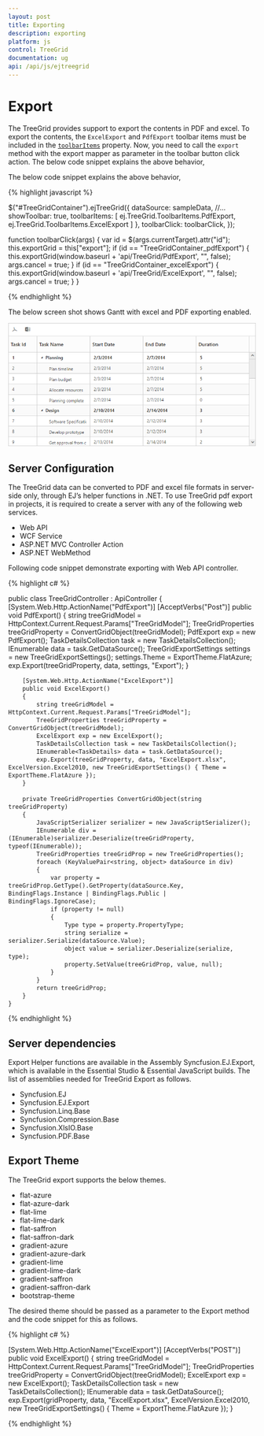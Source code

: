 ```yaml
---
layout: post
title: Exporting
description: exporting
platform: js
control: TreeGrid
documentation: ug
api: /api/js/ejtreegrid
---
```

# Export

The TreeGrid provides support to export the contents in PDF and excel. To export the contents, the `ExcelExport` and `PdfExport` toolbar items must be included in the [`toolbarItems`](https://help.syncfusion.com/api/js/ejtreegrid#members:toolbarsettings-toolbaritems "toolbarSettings.toolbarItems") property. Now, you need to call the `export` method with the export mapper as parameter in the toolbar button click action. 
The below code snippet explains the above behavior,

The below code snippet explains the above behavior,

{% highlight javascript %}

$("#TreeGridContainer").ejTreeGrid({
    dataSource: sampleData,
    //...
    showToolbar: true,
    toolbarItems: [
        ej.TreeGrid.ToolbarItems.PdfExport,
        ej.TreeGrid.ToolbarItems.ExcelExport
    ]
},
toolbarClick: toolbarClick,
});

function toolbarClick(args) {
    var id = $(args.currentTarget).attr("id");
    this.exportGrid = this["export"];
    if (id == "TreeGridContainer_pdfExport") {
        this.exportGrid(window.baseurl + 'api/TreeGrid/PdfExport', "", false);
        args.cancel = true;
    }
    if (id == "TreeGridContainer_excelExport") {
        this.exportGrid(window.baseurl + 'api/TreeGrid/ExcelExport', "", false);
        args.cancel = true;
    }
}

{% endhighlight %}

The below screen shot shows Gantt with excel and PDF exporting enabled.

![](/js/TreeGrid/Export_images/Export_img1.png)

## Server Configuration
The TreeGrid data can be converted to PDF and excel file formats in server-side only, through EJ’s helper functions in .NET. 
To use TreeGrid pdf export in projects, it is required to create a server with any of the following web services. 

* Web API
* WCF Service
* ASP.NET MVC Controller Action
* ASP.NET WebMethod

Following code snippet demonstrate exporting with Web API controller.

{% highlight c# %}

public class TreeGridController : ApiController
    {
        [System.Web.Http.ActionName("PdfExport")]
        [AcceptVerbs("Post")]
        public void PdfExport()
        {
            string treeGridModel = HttpContext.Current.Request.Params["TreeGridModel"];
            TreeGridProperties treeGridProperty = ConvertGridObject(treeGridModel);
            PdfExport exp = new PdfExport();
            TaskDetailsCollection task = new TaskDetailsCollection();
            IEnumerable<TaskDetails> data = task.GetDataSource();
            TreeGridExportSettings settings = new TreeGridExportSettings();
            settings.Theme = ExportTheme.FlatAzure;
            exp.Export(treeGridProperty, data, settings, "Export");
        }

        [System.Web.Http.ActionName("ExcelExport")]
        public void ExcelExport()
        {
            string treeGridModel = HttpContext.Current.Request.Params["TreeGridModel"];
            TreeGridProperties treeGridProperty = ConvertGridObject(treeGridModel);
            ExcelExport exp = new ExcelExport();
            TaskDetailsCollection task = new TaskDetailsCollection();
            IEnumerable<TaskDetails> data = task.GetDataSource();
            exp.Export(treeGridProperty, data, "ExcelExport.xlsx", ExcelVersion.Excel2010, new TreeGridExportSettings() { Theme = ExportTheme.FlatAzure });
        }

        private TreeGridProperties ConvertGridObject(string treeGridProperty)
        {
            JavaScriptSerializer serializer = new JavaScriptSerializer();
            IEnumerable div = (IEnumerable)serializer.Deserialize(treeGridProperty, typeof(IEnumerable));
            TreeGridProperties treeGridProp = new TreeGridProperties();
            foreach (KeyValuePair<string, object> dataSource in div)
            {
                var property = treeGridProp.GetType().GetProperty(dataSource.Key, BindingFlags.Instance | BindingFlags.Public | BindingFlags.IgnoreCase);
                if (property != null)
                {
                    Type type = property.PropertyType;
                    string serialize = serializer.Serialize(dataSource.Value);
                    object value = serializer.Deserialize(serialize, type);
                    property.SetValue(treeGridProp, value, null);
                }
            }
            return treeGridProp;
        }
    }

{% endhighlight %}


## Server dependencies
Export Helper functions are available in the Assembly Syncfusion.EJ.Export, which is available in the Essential Studio & Essential JavaScript builds. The list of assemblies needed for TreeGrid Export as follows.

* Syncfusion.EJ
* Syncfusion.EJ.Export
* Syncfusion.Linq.Base
* Syncfusion.Compression.Base
* Syncfusion.XlsIO.Base
* Syncfusion.PDF.Base

## Export Theme
The TreeGrid export supports the below themes.

* flat-azure
* flat-azure-dark
* flat-lime
* flat-lime-dark
* flat-saffron
* flat-saffron-dark
* gradient-azure
* gradient-azure-dark
* gradient-lime
* gradient-lime-dark
* gradient-saffron
* gradient-saffron-dark
* bootstrap-theme

The desired theme should be passed as a parameter to the Export method and the code snippet for this as follows.

{% highlight c# %}

[System.Web.Http.ActionName("ExcelExport")]
[AcceptVerbs("POST")]
public void ExcelExport()
{
  string treeGridModel = HttpContext.Current.Request.Params["TreeGridModel"];
  TreeGridProperties treeGridProperty = ConvertGridObject(treeGridModel);
  ExcelExport exp = new ExcelExport();
  TaskDetailsCollection task = new TaskDetailsCollection();
  IEnumerable<TaskDetails> data = task.GetDataSource();
  exp.Export(gridProperty, data, "ExcelExport.xlsx", ExcelVersion.Excel2010, new TreeGridExportSettings() { Theme = ExportTheme.FlatAzure });
} 

{% endhighlight %}